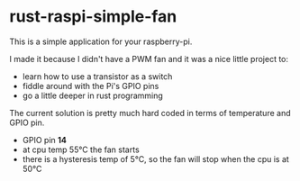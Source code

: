 # rust-raspi-simple-fan

This is a simple application for your raspberry-pi.

I made it because I didn't have a PWM fan and it was a nice little project to:

* learn how to use a transistor as a switch
* fiddle around with the Pi's GPIO pins
* go a little deeper in rust programming

The current solution is pretty much hard coded in terms of temperature and GPIO pin.

* GPIO pin **14**
* at cpu temp 55°C the fan starts
* there is a hysteresis temp of 5°C, so the fan will stop when the cpu is at 50°C